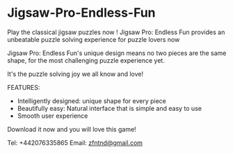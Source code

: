 # Jigsaw-Pro-Endless-Fun

Play the classical jigsaw puzzles now ! Jigsaw Pro: Endless Fun provides an unbeatable puzzle solving experience for puzzle lovers now

Jigsaw Pro: Endless Fun's unique design means no two pieces are the same shape, for the most challenging puzzle experience yet.

It's the puzzle solving joy we all know and love!

FEATURES:

- Intelligently designed:   unique shape for every piece
- Beautifully easy: Natural interface that is simple and easy to use
- Smooth user experience


Download it now and you will love this game!

Tel: +442076335865
Email: zfntnd@gmail.com
